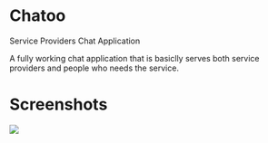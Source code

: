 # Chatoo
Service Providers Chat Application

A fully working chat application that is basiclly serves both service providers and people who needs the service.

# Screenshots
<img src="src/assets/ChatooIcon.png">